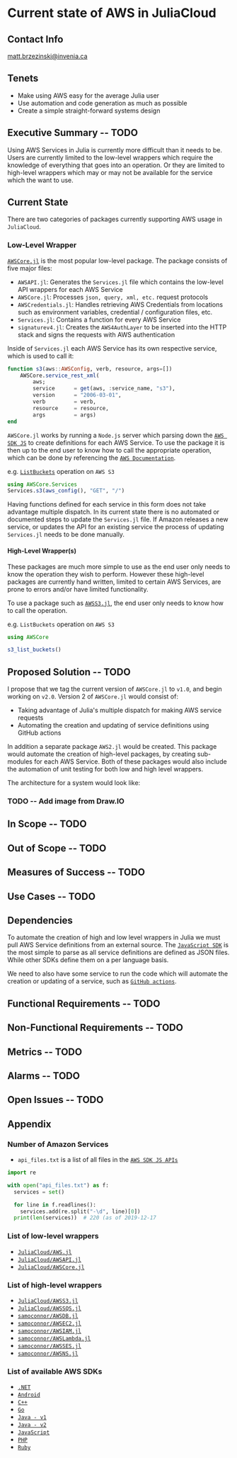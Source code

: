 # Current state of AWS in JuliaCloud

## Contact Info
matt.brzezinski@invenia.ca

## Tenets
- Make using AWS easy for the average Julia user
- Use automation and code generation as much as possible
- Create a simple straight-forward systems design

## Executive Summary  -- TODO
Using AWS Services in Julia is currently more difficult than it needs to be.
Users are currently limited to the low-level wrappers which require the knowledge of everything that goes into an operation.
Or they are limited to high-level wrappers which may or may not be available for the service which the want to use.

## Current State
There are two categories of packages currently supporting AWS usage in `JuliaCloud`.

### Low-Level Wrapper
[`AWSCore.jl`](https://github.com/JuliaCloud/AWSCore.jl) is the most popular low-level package.
The package consists of five major files:

- `AWSAPI.jl`: Generates the `Services.jl` file which contains the low-level API wrappers for each AWS Service
- `AWSCore.jl`: Processes `json, query, xml, etc.` request protocols
- `AWSCredentials.jl`: Handles retrieving AWS Credentials from locations such as environment variables, credential / configuration files, etc.
- `Services.jl`: Contains a function for every AWS Service
- `signaturev4.jl`: Creates the `AWS4AuthLayer` to be inserted into the HTTP stack and signs the requests with AWS authentication

Inside of `Services.jl` each AWS Service has its own respective service, which is used to call it:
```julia
function s3(aws::AWSConfig, verb, resource, args=[])
    AWSCore.service_rest_xml(
        aws;
        service      = get(aws, :service_name, "s3"),
        version      = "2006-03-01",
        verb         = verb,
        resource     = resource,
        args         = args)
end
```

`AWSCore.jl` works by running a `Node.js` server which parsing down the [`AWS SDK JS`](https://github.com/aws/aws-sdk-js) to create definitions for each AWS Service.
To use the package it is then up to the end user to know how to call the appropriate operation, which can be done by referencing the [`AWS Documentation`](https://docs.aws.amazon.com/index.html).

e.g. [`ListBuckets`](https://docs.aws.amazon.com/AmazonS3/latest/API/API_ListBuckets.html) operation on `AWS S3`
```julia
using AWSCore.Services
Services.s3(aws_config(), "GET", "/")
```

Having functions defined for each service in this form does not take advantage multiple dispatch.
In its current state there is no automated or documented steps to update the `Services.jl` file.
If Amazon releases a new service, or updates the API for an existing service the process of updating `Services.jl` needs to be done manually.

#### High-Level Wrapper(s)
These packages are much more simple to use as the end user only needs to know the operation they wish to perform.
However these high-level packages are currently hand written, limited to certain AWS Services, are prone to errors and/or have limited functionality.

To use a package such as [`AWSS3.jl`](https://github.com/JuliaCloud/AWSS3.jl), the end user only needs to know how to call the operation.

e.g. `ListBuckets` operation on `AWS S3`
```julia
using AWSCore

s3_list_buckets()
```

## Proposed Solution -- TODO
I propose that we tag the current version of `AWSCore.jl` to `v1.0`, and begin working on `v2.0`.
Version 2 of `AWSCore.jl` would consist of:

- Taking advantage of Julia's multiple dispatch for making AWS service requests
- Automating the creation and updating of service definitions using GitHub actions

In addition a separate package `AWS2.jl` would be created.
This package would automate the creation of high-level packages, by creating sub-modules for each AWS Service. 
Both of these packages would also include the automation of unit testing for both low and high level wrappers.

The architecture for a system would look like:

### TODO -- Add image from Draw.IO

## In Scope -- TODO

## Out of Scope -- TODO

## Measures of Success -- TODO

## Use Cases -- TODO

## Dependencies
To automate the creation of high and low level wrappers in Julia we must pull AWS Service definitions from an external source.
The [`JavaScript SDK`](https://github.com/aws/aws-sdk-js/tree/master/apis) is the most simple to parse as all service definitions are defined as JSON files.
While other SDKs define them on a per language basis.

We need to also have some service to run the code which will automate the creation or updating of a service, such as [`GitHub actions`](https://github.com/features/actions).

## Functional Requirements -- TODO

## Non-Functional Requirements -- TODO

## Metrics -- TODO

## Alarms -- TODO

## Open Issues -- TODO

## Appendix

### Number of Amazon Services
- `api_files.txt` is a list of all files in the [`AWS SDK JS APIs`](https://github.com/aws/aws-sdk-js/tree/master/apis)

```python
import re

with open("api_files.txt") as f:
  services = set()

  for line in f.readlines():
    services.add(re.split("-\d", line)[0])
  print(len(services))  # 220 (as of 2019-12-17
```

### List of low-level wrappers
- [`JuliaCloud/AWS.jl`](https://github.com/JuliaCloud/AWS.jl)
- [`JuliaCloud/AWSAPI.jl`](https://github.com/JuliaCloud/AWSAPI.jl)
- [`JuliaCloud/AWSCore.jl`](https://github.com/JuliaCloud/AWSCore.jl)

### List of high-level wrappers
- [`JuliaCloud/AWSS3.jl`](https://github.com/JuliaCloud/AWSS3.jl)
- [`JuliaCloud/AWSSQS.jl`](https://github.com/JuliaCloud/AWSSQS.jl)
- [`samoconnor/AWSDB.jl`](https://github.com/samoconnor/AWSSDB.jl)
- [`samoconnor/AWSEC2.jl`](https://github.com/samoconnor/AWSEC2.jl)
- [`samoconnor/AWSIAM.jl`](https://github.com/samoconnor/AWSIAM.jl)
- [`samoconnor/AWSLambda.jl`](https://github.com/samoconnor/AWSLambda.jl)
- [`samoconnor/AWSSES.jl`](https://github.com/samoconnor/AWSSES.jl)
- [`samoconnor/AWSNS.jl`](https://github.com/samoconnor/AWSSNS.jl)

### List of available AWS SDKs
- [`.NET`](https://github.com/aws/aws-sdk-net)
- [`Android`](https://github.com/aws-amplify/aws-sdk-android)
- [`C++`](https://github.com/aws/aws-sdk-cpp)
- [`Go`](https://github.com/aws/aws-sdk-go)
- [`Java - v1`](https://github.com/aws/aws-sdk-java)
- [`Java - v2`](https://github.com/aws/aws-sdk-java-v2)
- [`JavaScript`](https://github.com/aws/aws-sdk-js)
- [`PHP`](https://github.com/aws/aws-sdk-php)
- [`Ruby`](https://github.com/aws/aws-sdk-ruby)
